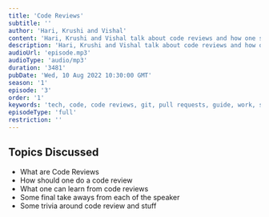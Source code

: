 ```yaml
---
title: 'Code Reviews'
subtitle: ''
author: 'Hari, Krushi and Vishal'
content: 'Hari, Krushi and Vishal talk about code reviews and how one should learn from code reviews'
description: 'Hari, Krushi and Vishal talk about code reviews and how one should learn from code reviews'
audioUrl: 'episode.mp3'
audioType: 'audio/mp3'
duration: '3481'
pubDate: 'Wed, 10 Aug 2022 10:30:00 GMT'
season: '1'
episode: '3'
order: '1'
keywords: 'tech, code, code reviews, git, pull requests, guide, work, software, development'
episodeType: 'full'
restriction: ''
---
```


## Topics Discussed

- What are Code Reviews
- How should one do a code review
- What one can learn from code reviews
- Some final take aways from each of the speaker
- Some trivia around code review and stuff
